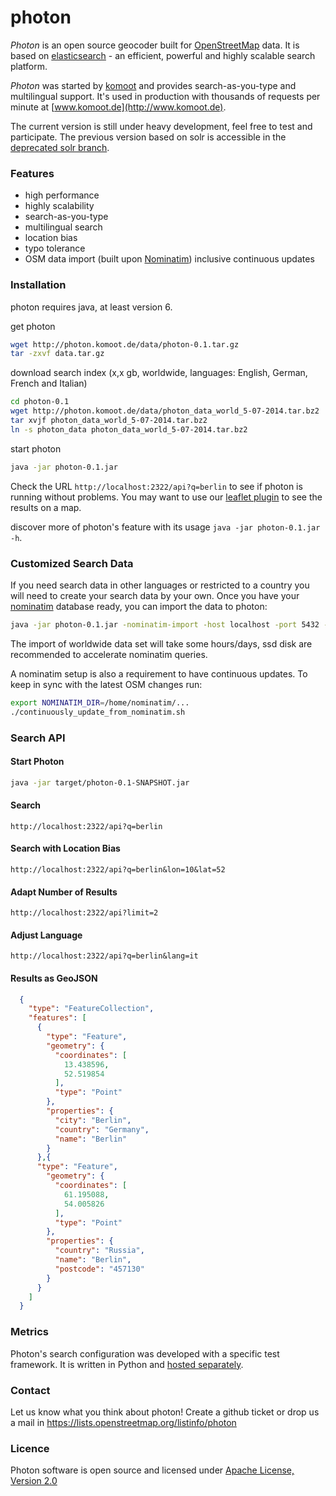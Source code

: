 # photon

_Photon_ is an open source geocoder built for [OpenStreetMap](http://www.osm.org) data. It is based on [elasticsearch](http://elasticsearch.org/) - an efficient, powerful and highly scalable search platform.

_Photon_ was started by [komoot](http://www.komoot.de) and provides search-as-you-type and multilingual support. It's used in production with thousands of requests per minute at [www.komoot.de](http://www.komoot.de).

The current version is still under heavy development, feel free to test and participate. The previous version based on solr is accessible in the [deprecated solr branch](https://github.com/komoot/photon/tree/deprecated-solr-version).

### Features
- high performance
- highly scalability
- search-as-you-type
- multilingual search
- location bias
- typo tolerance
- OSM data import (built upon [Nominatim](https://github.com/twain47/Nominatim)) inclusive continuous updates


### Installation

photon requires java, at least version 6.

get photon
```bash
wget http://photon.komoot.de/data/photon-0.1.tar.gz
tar -zxvf data.tar.gz
```

download search index (x,x gb, worldwide, languages: English, German, French and Italian)
 ```bash
cd photon-0.1
wget http://photon.komoot.de/data/photon_data_world_5-07-2014.tar.bz2
tar xvjf photon_data_world_5-07-2014.tar.bz2
ln -s photon_data photon_data_world_5-07-2014.tar.bz2
 ```
 
start photon
```bash
java -jar photon-0.1.jar
```

Check the URL `http://localhost:2322/api?q=berlin` to see if photon is running without problems. You may want to use our [leaflet plugin](https://github.com/komoot/leaflet.photon) to see the results on a map.

discover more of photon's feature with its usage `java -jar photon-0.1.jar -h`. 



### Customized Search Data
If you need search data in other languages or restricted to a country you will need to create your search data by your own.
Once you have your [nominatim](https://github.com/twain47/Nominatim) database ready, you can import the data to photon:

```bash
java -jar photon-0.1.jar -nominatim-import -host localhost -port 5432 -database nominatim -user nominatim -password ...
```

The import of worldwide data set will take some hours/days, ssd disk are recommended to accelerate nominatim queries.

A nominatim setup is also a requirement to have continuous updates. To keep in sync with the latest OSM changes run:

```bash
export NOMINATIM_DIR=/home/nominatim/...
./continuously_update_from_nominatim.sh
```

### Search API
#### Start Photon
```bash
java -jar target/photon-0.1-SNAPSHOT.jar
```

#### Search
```
http://localhost:2322/api?q=berlin
```

#### Search with Location Bias
```
http://localhost:2322/api?q=berlin&lon=10&lat=52
```

#### Adapt Number of Results
```
http://localhost:2322/api?limit=2
```

#### Adjust Language
```
http://localhost:2322/api?q=berlin&lang=it
```

#### Results as GeoJSON
```json
  {
    "type": "FeatureCollection",
    "features": [
      {
        "type": "Feature",
        "geometry": {
          "coordinates": [
            13.438596,
            52.519854
          ],
          "type": "Point"
        },
        "properties": {
          "city": "Berlin",
          "country": "Germany",
          "name": "Berlin"
        }
      },{
      "type": "Feature",
        "geometry": {
          "coordinates": [
            61.195088,
            54.005826
          ],
          "type": "Point"
        },
        "properties": {
          "country": "Russia",
          "name": "Berlin",
          "postcode": "457130"
        }
      }
    ]
  }
```

### Metrics

Photon's search configuration was developed with a specific test framework. It is written in Python and [hosted separately](https://github.com/yohanboniface/osm-geocoding-tester).

### Contact
Let us know what you think about photon! Create a github ticket or drop us a mail in https://lists.openstreetmap.org/listinfo/photon

### Licence
Photon software is open source and licensed under [Apache License, Version 2.0](http://opensource.org/licenses/Apache-2.0)
